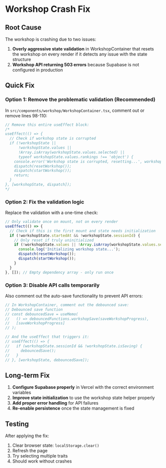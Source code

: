 # Workshop Crash Fix

## Root Cause
The workshop is crashing due to two issues:

1. **Overly aggressive state validation** in WorkshopContainer that resets the workshop on every render if it detects any issue with the state structure
2. **Workshop API returning 503 errors** because Supabase is not configured in production

## Quick Fix

### Option 1: Remove the problematic validation (Recommended)
In `src/components/workshop/WorkshopContainer.tsx`, comment out or remove lines 98-110:

```typescript
// Remove this entire useEffect block:
/*
useEffect(() => {
  // Check if workshop state is corrupted
  if (!workshopState || 
      !workshopState.values || 
      !Array.isArray(workshopState.values.selected) ||
      typeof workshopState.values.rankings !== 'object') {
    console.error('Workshop state is corrupted, resetting...', workshopState);
    dispatch(resetWorkshop());
    dispatch(startWorkshop());
    return;
  }
}, [workshopState, dispatch]);
*/
```

### Option 2: Fix the validation logic
Replace the validation with a one-time check:

```typescript
// Only validate once on mount, not on every render
useEffect(() => {
  // Check if this is the first mount and state needs initialization
  if (!workshopState.startedAt && !workshopState.sessionId) {
    // Only reset if truly uninitialized
    if (!workshopState.values || !Array.isArray(workshopState.values.selected)) {
      console.log('Initializing workshop state...');
      dispatch(resetWorkshop());
      dispatch(startWorkshop());
    }
  }
}, []); // Empty dependency array - only run once
```

### Option 3: Disable API calls temporarily
Also comment out the auto-save functionality to prevent API errors:

```typescript
// In WorkshopContainer, comment out the debounced save:
// Debounced save function
// const debouncedSave = useMemo(
//   () => debouncedFunctions.workshopSave(saveWorkshopProgress),
//   [saveWorkshopProgress]
// );

// And the useEffect that triggers it:
// useEffect(() => {
//   if (workshopState.sessionId && !workshopState.isSaving) {
//     debouncedSave();
//   }
// }, [workshopState, debouncedSave]);
```

## Long-term Fix

1. **Configure Supabase properly** in Vercel with the correct environment variables
2. **Improve state initialization** to use the workshop state helper properly
3. **Add proper error handling** for API failures
4. **Re-enable persistence** once the state management is fixed

## Testing
After applying the fix:
1. Clear browser state: `localStorage.clear()`
2. Refresh the page
3. Try selecting multiple traits
4. Should work without crashes